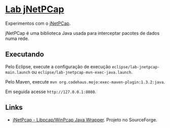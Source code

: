 # [Lab jNetPCap](https://github.com/walisonmoreira/lab-jnetpcap)

Experimentos com o [jNetPCap](http://jnetpcap.com).

jNetPCap é uma biblioteca Java usada para interceptar pacotes de dados numa rede.

## Executando

Pelo Eclipse, execute a configuração de execução `eclipse/lab-jnetpcap-main.launch` ou `eclipse/lab-jnetpcap-mvn-exec-java.launch`.

Pelo Maven, execute `mvn org.codehaus.mojo:exec-maven-plugin:1.3.2:java`.

Em seguida acesse `http://127.0.0.1:8080`.

## Links

* [jNetPcap - Libpcap/WinPcap Java Wrapper](https://sourceforge.net/projects/jnetpcap). Projeto no SourceForge.